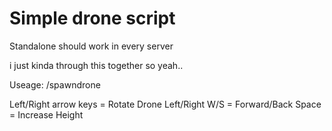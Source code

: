 # Simple drone script

Standalone should work in every server

i just kinda through this together so yeah..

Useage: /spawndrone

Left/Right arrow keys = Rotate Drone Left/Right W/S = Forward/Back Space = Increase Height
